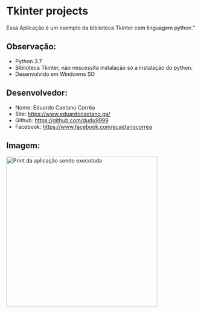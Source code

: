 # Tkinter projects

Essa Aplicação é um exemplo da biblioteca
Tkinter com linguagem python."

## Observação:
- Python 3.7
- Biblioteca Tkinter, não nescessita instalação só a instalação do python.
- Desenvolvido em Windowns SO


## Desenvolvedor:
- Nome: Eduardo Caetano Corrêa
- Site: https://www.eduardocaetano.ga/
- Github: https://github.com/dudu9999
- Facebook: https://www.facebook.com/ecaetanocorrea


## Imagem:

<img src="https://lh3.googleusercontent.com/Kd6o7QNpvni2rAlLkCcwa8Yv3c-sdqbBKb1y_16-DekRmizWboq6hEwmDN9D7EhMmZ9QuGDh15YU8tqbUhGpNX5KQ_fnJk5Y9sRsxNnLtCg2CUqrRzcCm71YxYmQzKCDgRIr6F7qb3MK_MZZqYpqhgzBedMq5TMVkmsaKf7AP4xBnZANvj_ygje2CTatZXT7X80MHguiJ57bKlSGpddoTlki6aw_Dkv5UwiRELmz0XaLI-7kpgvM7-ZKoM6zFcgsLtI5KXcjQkuL1Z3OeFpG6Mv7R10dV10v9L9VocaE5RrSHdPbdZh7MGjVRKUGvT84nvJkgqEkfjQA-McHqTNIxcgTVjKHwH_9wURmDRT4Ju2WI0jP1AvcjUnl8YhC8GT4hHqlCvlopC2X2zuL1EKAgEGYB7mFDdPSy5zETSjVVBerQ0L2TMLw2VQq33cA4Tf2CcNRQDUWnxqlwjp1N7jYmwQe0X74OZj3j3CnEgPjTvpVdtI01Dx_8Ood3AAFmWYg3-9cbPWtIDiA-uBpm9iMb18Vhv0_jdTvvAoI6LD7KJ3MK4x4kqxknuE4O-6Tl8rTuIr_iyfAs4gpXwiYbNXqPaX4QMbR3xt_gGtzsx55LPzDzfJCYHJ-wnYzC4YZbVx7tuwsb93eSiz379XbyKR6qQZGMhchcYv9lYLuaxe3L4Xz9mEve5oFQnE=w344-h378-no" alt="Print da aplicação sendo executada" height="400" width="400">
